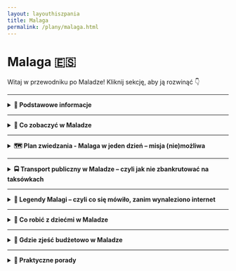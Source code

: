 ```yaml
---
layout: layouthiszpania
title: Malaga
permalink: /plany/malaga.html
---
```


# Malaga 🇪🇸 

Witaj w przewodniku po Maladze! Kliknij sekcję, aby ją rozwinąć 👇


---
<details>
  <summary><strong>📌 Podstawowe informacje</strong></summary>

  <h3>🌴 MALAGA</h3>

  <p><strong>📍 Miasto, gdzie słońce ma etat, a Picasso wciąż robi furorę</strong></p>

  <p>Malaga to takie miejsce, gdzie połowa ludzi chodzi w klapkach, druga połowa w kapeluszach, a wszyscy są szczęśliwi. Miasto leży w sercu Costa del Sol, czyli tam, gdzie Hiszpanie mówią „jest ciepło”, a turyści – „no, w końcu lato!”. Znajdziesz tu zabytki, plaże, tapas, muzeum Picassa i mnóstwo palm, które wyglądają dobrze nawet bez filtra z Instagrama.</p>

  <h4>✈️ Jak się dostać do Malagi?</h4>
  <p>Lotnisko Malaga-Costa del Sol (AGP) to prawdziwa gwiazda południa – działa sprawnie, a samoloty lądują tu z całej Europy. Z Polski masz bezpośrednie loty z większych miast (Warszawa, Kraków, Wrocław, Gdańsk), więc nie musisz kombinować jak koń pod górę. Z lotniska do centrum dostaniesz się pociągiem C1 (tanio, szybko i bez wpadania w hiszpańskie korki) albo autobusem A Express – jak kto woli, czy z walizką, czy z przygodą.</p>

  <h4>🌞 Styl życia w Maladze</h4>
  <p>Styl życia? Powolny, zrelaksowany i przyprawiony oliwkami. Tutaj ludzie potrafią godzinami siedzieć przy kawie, a czas mierzy się raczej ilością zjedzonych tapas niż wskazówkami zegara. Siesta to świętość – nie zdziw się, jeśli między 14:00 a 17:00 wszystko (łącznie z tobą) zaśnie. Wieczorami życie tętni – bary, muzyka, ludzie na ulicach. Malaga to miasto, które wie, jak żyć, i nie zamierza z tego rezygnować.</p>

  <h4>🌟 Dlaczego warto odwiedzić Malagę?</h4>
  <ul>
    <li>Bo możesz jednego dnia zwiedzać ruiny rzymskiego teatru, a drugiego smażyć się na plaży jak sardynka (dosłownie i w przenośni).</li>
    <li>Bo to rodzinne miasto Picassa – czyli możesz z pełnym przekonaniem powiedzieć, że się „kulturalnie dokształcasz”.</li>
    <li>Bo kuchnia andaluzyjska to nie tylko jedzenie – to stan umysłu. Przypadkowy bar z ośmiornicą i zimnym piwem? Tak, proszę!</li>
    <li>Bo w zimie jest tu +18°C, co z perspektywy polskiego stycznia brzmi jak fikcja literacka.</li>
    <li>Bo Malaga to idealna baza wypadowa do Rondy, Granady, Caminito del Rey i innych andaluzyjskich perełek.</li>
  </ul>

  <p>Podsumowując: jeśli szukasz miasta, gdzie historia spotyka wakacyjny chill, a wszystko skąpane jest w słońcu i oliwie z oliwek – Malaga czeka z otwartymi ramionami. No i z sangrią.</p>
</details>
 

---

<details>
  <summary><strong>📸 Co zobaczyć w Maladze</strong></summary>

  <p>Malaga to nie tylko plaża i drink z parasolką. To miasto z duszą, historią, ceramiką i szczyptą rzymskiego dramatyzmu. Przejdźmy przez listę miejsc, które warto zobaczyć, zanim znikniesz w tapas-barze bez śladu.</p>

  <details>
  <summary><strong>🏰 Alcazaba – pałac w sercu Malagi</strong></summary>

  <p>📍 Współrzędne: 36.7213° N, 4.4151° W</p>
  <p>Alcazaba to jeden z najważniejszych symboli Malagi, a zarazem jeden z najlepiej zachowanych przykładów mauretańskiej architektury w Hiszpanii. Wznosi się dumnie na wzgórzu, oferując niezrównany widok na miasto i port. To nie tylko zamek, ale i pałac, który był rezydencją arabskich władców, kiedy Malaga była częścią Kalifatu Kordoby.</p>

  <p>Choć dziś pełni funkcję turystyczną, w przeszłości Alcazaba była twierdzą obronną. Zbudowana w XI wieku, przez wiele lat była jednym z głównych ośrodków administracyjnych i wojskowych regionu. Dwa wewnętrzne dziedzińce, pięknie utrzymane ogrody i fontanny tworzą atmosferę spokoju i elegancji. Spacerując po jej murach, łatwo poczuć się jak średniowieczny książę lub księżniczka, podziwiając panoramę Malagi z wysokości.</p>

  <p>Do głównych atrakcji Alcazaby należą:
    <ul>
      <li><strong>Wspaniałe widoki</strong> – z wież i murów pałacu rozpościera się widok na miasto, port i morze.</li>
      <li><strong>Ogromne ogrody</strong> – na dziedzińcach można odpocząć w cieniu palm, a fontanny i baseny dodają uroku.</li>
      <li><strong>Wieża Homenaje</strong> – jedna z głównych wież twierdzy, skąd można podziwiać przepiękne krajobrazy Malagi.</li>
      <li><strong>Muzeum Archeologiczne</strong> – w Alcazabie znajduje się również muzeum, które przedstawia historię regionu, w tym wykopaliska z czasów rzymskich i mauretańskich.</li>
    </ul>
  </p>

  <p>Podczas wizyty warto poświęcić czas na spokojny spacer po zamku i ogrodach. Alcazaba to prawdziwa oaza historii i spokoju w centrum tętniącego życiem miasta. Mimo iż pałac ma głównie charakter turystyczny, jego urok i piękno wciąż zachwycają.</p>
</details>


 <details>
  <summary><strong>🎭 Teatro Romano – antyczny teatr w sercu Malagi</strong></summary>

  <p>📍 Współrzędne: 36.7180° N, 4.4154° W</p>
  <p>Teatro Romano w Maladze to prawdziwa perełka dla miłośników historii. Zbudowany w I wieku p.n.e. przez cesarza Augusta, był jednym z najważniejszych miejsc rozrywki w starożytnym Rzymie. Choć przez wieki zapomniany, dziś można podziwiać jego imponujące ruiny, które świetnie odzwierciedlają życie kulturalne ówczesnych mieszkańców Malagi.</p>

  <p>Teatr mógł pomieścić do 2200 widzów, a jego konstrukcja wciąż zachwyca – od spektakularnych murów po wyjątkowo dobrze zachowaną scenę. Choć teatr był używany do przedstawień teatralnych, organizowano tam również walki gladiatorów i inne wydarzenia rozrywkowe. Dziś jest jednym z głównych punktów turystycznych w Maladze.</p>

  <p>Podczas wizyty w Teatro Romano warto zwrócić uwagę na:
    <ul>
      <li><strong>Widowiskową scenę</strong> – świetnie zachowaną i idealnie nadającą się do wyobrażenia sobie starożytnych spektakli.</li>
      <li><strong>Pomniki i kolumny</strong> – elementy konstrukcji, które świadczą o ogromnym rozmachu budowli.</li>
      <li><strong>Świetną akustykę</strong> – nawet dziś, stojąc na scenie, można usłyszeć, jak dźwięk rozchodzi się po całym teatrze.</li>
      <li><strong>Muzeum archeologiczne</strong> – w pobliżu teatru znajduje się małe muzeum, które prezentuje wykopaliska z tego i innych antycznych miejsc w Maladze.</li>
    </ul>
  </p>

  <p>Teatro Romano to obowiązkowy punkt na mapie Malagi, szczególnie dla tych, którzy interesują się historią starożytnego Rzymu. A jeśli jesteś fanem sztuki, będziesz mieć okazję poczuć się jak uczestnik antycznego spektaklu – o ile, oczywiście, pozwoli ci na to wyobraźnia!</p>
</details>


 <details>
  <summary><strong>🎨 Museo Picasso Málaga – sztuka, historia i rodzinna pasja</strong></summary>

  <p>📍 <strong>Adres:</strong> Palacio de Buenavista, Calle San Agustín 8, 29015 Málaga, Hiszpania</p>
  <p>🕒 <strong>Godziny otwarcia:</strong> codziennie od 10:00 do 19:00</p>
  <p>💶 <strong>Bilet normalny:</strong> 13 €, <strong>zniżkowy:</strong> 11 € (dzieci poniżej 17. roku życia, osoby poszukujące pracy, osoby z niepełnosprawnościami) <a href="https://www.museopicassomalaga.org/en/visita">Źródło</a></p>

  <p><strong>🎨 O muzeum:</strong> Museo Picasso Málaga mieści się w renesansowym Palacio de Buenavista i prezentuje ponad 200 dzieł Pabla Picassa, pochodzących z prywatnej kolekcji jego rodziny. Wystawa obejmuje różnorodne style i techniki artysty, od okresu błękitnego po kubizm. </p>

  <p><strong>🖼️ Co zobaczysz:</strong></p>
  <ul>
    <li>Obrazy reprezentujące różne okresy twórczości – od błękitnego, przez różowy, aż po kubizm.</li>
    <li>Rysunki i szkice – ujawniające proces twórczy artysty.</li>
    <li>Fotografie i osobiste dokumenty – które przybliżają biografię Picassa i jego życie rodzinne.</li>
  </ul>

  <p><strong>🎟️ Wskazówka:</strong> Bilety najlepiej kupić online, aby uniknąć kolejek. W każdą ostatnią niedzielę miesiąca wstęp jest bezpłatny od godz. 15:00 do 20:00, ale liczba miejsc jest ograniczona, więc warto przyjść wcześniej. <a href="https://hispanico.pl/muzeum-picassa-malaga/">Źródło</a></p>

  <p><strong>🌟 Dlaczego warto:</strong> To doskonała okazja, aby zobaczyć dzieła jednego z najważniejszych artystów XX wieku w jego rodzinnym mieście. Muzeum oferuje również warsztaty i wydarzenia edukacyjne, które pogłębiają zrozumienie twórczości Picassa. <a href="https://www.museopicassomalaga.org/en">Źródło</a></p>
</details>


  <details>
    <summary><strong>⛪ Katedra – bo Malaga też ma swój gotyk z twistem</strong></summary>
    <p>📍 Współrzędne: 36.7210° N, 4.4214° W</p>
    <p>Oficjalnie: La Santa Iglesia Catedral Basílica de la Encarnación. Nieoficjalnie: „Jednoręka Dama”, bo druga wieża nigdy nie powstała. Powód? Pieniądze poszły na coś innego – podobno na amerykańską niepodległość. Wewnątrz: barok, renesans, cisza i majestat. Na zewnątrz: idealne tło do wakacyjnej sesji.</p>
  </details>

  <details>
    <summary><strong>🏖️ Playa de la Malagueta – klasyka wypoczynku</strong></summary>
    <p>📍 Współrzędne: 36.7158° N, 4.4066° W</p>
    <p>Najpopularniejsza plaża w Maladze – ładna, czysta, z palmami i chiringuito (czytaj: barami z rybami i piwem). Woda ciepła, piasek miękki, a widok na miasto w tle działa jak pocztówka na żywo. Tu można odpocząć, zdrzemnąć się lub spalić barki jak raczek po godzinie bez kremu.</p>
  </details>

  <details>
    <summary><strong>🌅 Gibralfaro – widoki warte każdego jęku</strong></summary>
    <p>📍 Współrzędne: 36.7231° N, 4.4133° W</p>
    <p>Zamek na wzgórzu z widokiem na całą Malagę, stadion i port. Możesz tu dojść pieszo (dla ambitnych) albo podjechać autobusem (dla rozsądnych). Idealne miejsce na zachód słońca, refleksję nad życiem i jeszcze jedno zdjęcie na Instagrama, zanim padnie bateria.</p>
  </details>

  <details>
    <summary><strong>🌳 Parque de Málaga – tropiki w środku miasta</strong></summary>
    <p>📍 Współrzędne: 36.7177° N, 4.4175° W</p>
    <p>Palmy, papugi, fontanny, cień i ławki. Jeśli szukasz przerwy między jedną atrakcją a drugą – to idealne miejsce, by usiąść i przekąsić bocadillo. Czasem występują tam też koncerty, pokazy lub dzieci w trybie turbo – ale generalnie spokój i zieleń.</p>
  </details>
 

 
<details>
  <summary><strong>🤫 Sekretne miejsca Malagi</strong></summary>

  <p>Nie samą Alcazabą człowiek żyje. Malaga skrywa kilka miejsc, które nie trafiły jeszcze na milion pocztówek ani TikToka. Czas to zmienić... ale bez tłumów, dobra?</p>

  <details>
    <summary><strong>🎭 Teatro Cervantes – teatr, którego nie trzeba rozumieć</strong></summary>
    <p>📍 Współrzędne: 36.7234° N, 4.4203° W</p>
    <p>Piękny XIX-wieczny teatr, do którego możesz zajrzeć nawet jeśli nie masz ochoty na dramat w hiszpańskim. Czasem wpuszczają do środka za darmo, czasem coś grają za grosze. Sama sala to uczta dla oka – złoto, balkoniki, kurtyna, wszystko jak z innej epoki.</p>
  </details>

  <details>
    <summary><strong>🌴 Jardín Botánico – dżungla z dala od selfie-sticków</strong></summary>
    <p>📍 Współrzędne: 36.7477° N, 4.4346° W</p>
    <p>Ogród botaniczny w Maladze to miejsce, gdzie można schować się przed słońcem, ludźmi i zdrowym rozsądkiem. Palmy, bambusy, kaktusy, stawy, wodospady – wszystko w jednym miejscu. Trochę daleko od centrum, ale dla spokoju i cienia – warto.</p>
  </details>

  <details>
    <summary><strong>🛒 Mercado El Carmen – prawdziwy lokalny klimat</strong></summary>
    <p>📍 Współrzędne: 36.7104° N, 4.4369° W</p>
    <p>Jeśli chcesz zjeść owoce morza taniej niż na plaży i usłyszeć Malagę nieprzefiltrowaną przez Google Translate – to tu. Zapachy, kolory i lokalni klienci, którzy mają zero czasu na turystyczne głupoty. Idealne miejsce na tapas i soczyste „hola”.</p>
  </details>

  <details>
    <summary><strong>🖼️ Centro de Arte Contemporáneo – sztuka bez kolejki</strong></summary>
    <p>📍 Współrzędne: 36.7153° N, 4.4289° W</p>
    <p>Nowoczesna galeria sztuki, gdzie możesz zobaczyć rzeczy dziwne, piękne i czasem kompletnie niezrozumiałe – ale za darmo. Czyste wnętrza, dobra klimatyzacja i coś do przemyślenia – w bonusie zero selfie-podów.</p>
  </details>

  <details>
    <summary><strong>🕯️ Cementerio Inglés – najspokojniejsze miejsce w mieście</strong></summary>
    <p>📍 Współrzędne: 36.7159° N, 4.4086° W</p>
    <p>Najstarszy protestancki cmentarz w Hiszpanii, z klimatem jak z powieści. Piękna roślinność, stare groby, cisza i historia. Jeśli lubisz ciche, melancholijne miejsca – tu znajdziesz chwilę na oddech. Serio.</p>
  </details>

  <p>Nie mów nikomu, że Ci to pokazałem. Malaga ma wiele twarzy – i nie wszystkie są podświetlone neonami.</p>
</details>
</details>


---

<details>
  <summary><strong>🗺️ Plan zwiedzania -  Malaga w jeden dzień – misja (nie)możliwa</strong></summary>

  <p>Masz tylko jeden dzień w Maladze i chcesz zobaczyć wszystko? Spokojnie, nie musisz biegać jak gepard po espresso. Oto plan, który pozwoli Ci poczuć klimat miasta – bez zadyszki i bez FOMO.</p>

  <h4>☀️ 9:00 – Śniadanie jak Malagueño</h4>
  <p>
    Zacznij dzień w lokalnej kawiarni przy <strong>Paseo del Parque</strong> albo w pobliżu Mercado Central de Atarazanas. Zamów <em>tostada con tomate y jamón</em>, popij kawą (kawa w Maladze ma swoje tajemnicze nazwy – „sombra”, „nube”, „mitad” – nie pytaj, po prostu bierz co podadzą).
  </p>

  <h4>🏰 10:00 – Alcazaba i Gibralfaro</h4>
  <p>
    Zacznij zwiedzanie od <strong>Alcazaby</strong> – mauretańskiej twierdzy z widokiem, który wywołuje instynkt robienia selfie. Potem podejdź (lub podjedź) na <strong>Castillo de Gibralfaro</strong> – panorama całej Malagi, portu i życia. Uwaga: pod górkę – wygodne buty obowiązkowe.
  </p>

  <h4>⛪ 12:30 – Katedra (czyli La Manquita)</h4>
  <p>
    Z góry schodzimy do serca miasta – <strong>Katedry Malagi</strong>, czyli "Jednorękiej Damy" (brakuje jej jednej wieży). W środku więcej złota niż w banku – warto zajrzeć, nawet jeśli kościoły Cię nie ruszają. Bonus: wejście na dach, jeśli masz czas i chęć na kolejne widoki.
  </p>

  <h4>🥘 14:00 – Czas na tapas i siestę</h4>
  <p>
    Przejdź do <strong>Mercado Central de Atarazanas</strong> – klasyka. Świeże produkty, tapas bary, lokalne wino. Zjedz krewetki, sardynki albo po prostu wybierz coś, co wygląda dobrze i nie gryzie. Malaga to kulinarna Andaluzja w pigułce.
  </p>

  <h4>🎨 15:30 – Sztuka dla odważnych: Museo Picasso</h4>
  <p>
    Malaga to rodzinne miasto Pabla Picassa – wypada zajrzeć do <strong>Muzeum Picasso</strong>. Jeśli nie jesteś fanem sztuki nowoczesnej, przynajmniej zobaczysz klimatyczny budynek Palacio de Buenavista. Dla fanów sztuki: złoto. Dla reszty: fotka i dalej.
  </p>

  <h4>🏖️ 17:00 – Spacer na plażę La Malagueta</h4>
  <p>
    Czas rozprostować nogi. Przejdź się nad morze – <strong>plaża La Malagueta</strong> jest 5 minut od centrum. Można zamoczyć nogi, kupić kokos od gościa z lodówką lub po prostu posiedzieć i patrzeć, jak życie płynie wolniej niż metro w Maladze.
  </p>

  <h4>🌇 19:00 – Zachód słońca i kolacja w Muelle Uno</h4>
  <p>
    Portowa część miasta – <strong>Muelle Uno</strong> – to idealne miejsce na pożegnanie dnia. Restauracje z widokiem, palmy, street artyści. Zamów <em>espeto de sardinas</em> (sardynki z grilla na patyku) i kieliszek wina z Malagi – bo zasłużyłeś!
  </p>

  <p><em>Podsumowanie? W jeden dzień zobaczysz twierdzę, morze, sztukę, tapas i zachód słońca. A jeśli coś pominiesz – masz dobry powód, żeby wrócić.</em></p>
</details>


---

<details>
  <summary><strong>🚍 Transport publiczny w Maladze – czyli jak nie zbankrutować na taksówkach</strong></summary>

  <h4>🛬 Dojazd z lotniska do centrum Malagi</h4>
  <p>
    Wysiadłeś z samolotu, masz piasek w oczach i chcesz szybko dotrzeć do hotelu? Masz trzy opcje:
  </p>
  <ul>
    <li><strong>🚆 Pociąg Cercanías C1</strong> – najwygodniejsza opcja. Stacja jest tuż przy terminalu 3. Wsiadasz, siadasz, 11 minut później jesteś w centrum (stacja Málaga Centro-Alameda). Cena? Około <strong>1,80 €</strong>. Bilety kupisz w automacie.</li>
    <li><strong>🚌 Autobus A Express</strong> – jedzie dłużej (ok. 20–25 minut), ale zatrzymuje się w kilku punktach w centrum. Cena biletu: <strong>4 €</strong>. Można kupić u kierowcy – gotówką, najlepiej odliczoną.</li>
    <li><strong>🚖 Taksówka</strong> – najwygodniej i najdrożej. Cena do centrum to ok. <strong>20–25 €</strong>. Idealne, jeśli jesteś z bagażem, dziećmi albo po nocnym locie z trzema przesiadkami i chcesz po prostu żyć.</li>
  </ul>
    
  <h4>🚌 Autobusy miejskie (EMT Málaga)</h4>
  <p>
    Najlepsi przyjaciele turysty bez prawa jazdy. Autobusy EMT jeżdżą często, głośno i czasem trochę za szybko. Rozpoznasz je po niebieskim kolorze i kierowcy, który nie boi się żadnego ronda. Bilety kupisz u kierowcy (1,40 €), ale <strong>lepiej zainwestować w kartę</strong> „Tarjeta Transbordo” – taniej i szybciej, bez szeleszczących monet.
  </p>

  <h4>🚇 Metro Málaga</h4>
  <p>
    Tak, Malaga ma <strong>metro</strong>. Choć to słowo brzmi tu nieco szumnie – mamy dwie linie, które bardziej przypominają tramwaj podziemno-naziemny. Działa, dowozi, jest klimatyzacja i nie trzeba się przepychać. Idealne na szybki wypad z centrum do dzielnic peryferyjnych (np. na stadion).
  </p>

  <h4>🚋 Cercanías (pociągi podmiejskie)</h4>
  <p>
    Jeśli planujesz wyskoczyć poza miasto – np. do Torremolinos albo na lotnisko – <strong>pociąg Cercanías C1</strong> to Twój człowiek. Jedzie sprawnie, bez gadania i nie wymaga znajomości hiszpańskiego. Bilet z centrum Malagi na lotnisko? Tylko 1,80 € i zero korków.
  </p>

  <h4>🚖 Taksówki i aplikacje</h4>
  <p>
    Taksówki są białe, mają zielone światełko i… hiszpański temperament. Jeżeli chcesz podjechać gdzieś późno w nocy albo po plażowaniu z pięcioma torbami – warto. Ceny przyzwoite, ale warto wcześniej zapytać o „precio aproximado”, żeby nie płakać przy kasie. Uwaga: <strong>Uber i Bolt działają, ale nie zawsze są tańsze</strong>.
  </p>

  <h4>🚴 Rowerem? Owszem, ale ostrożnie</h4>
  <p>
    Malaga jest (w teorii) miastem rowerowym. Ścieżki są, ale czasem kończą się nagle, bo komuś wyszło rondo. Jeśli masz refleks kota i lubisz wiatr we włosach – śmiało. System wypożyczalni rowerów „<strong>MalagaBici</strong>” działa, choć trzeba się zarejestrować wcześniej (i znać trochę hiszpańskiego).
  </p>

  <h4>🎫 Bilety dla turystów – warto?</h4>
  <p>
    Jeśli chcesz jeździć dużo i często – sprawdź <strong>Tarjeta Bus Turístico</strong> lub kartę na 10 przejazdów (bonobús). Dostępna w kioskach i na dworcu. Z kolei bilety na metro i pociągi kupisz w automacie – czasem tylko trzeba pomachać nim, żeby zaczął działać (magia andaluzyjskiej technologii).
  </p>

  <p><em>Podsumowując: Malaga nie wymaga prawa jazdy ani prywatnego szofera. Transport działa, nie kosztuje fortuny, a czasem nawet przyjeżdża na czas. Cud nad Morzem Śródziemnym.</em></p>
</details>


---

<details>
  <summary><strong>📜 Legendy Malagi – czyli co się mówiło, zanim wynaleziono internet</strong></summary>

  <h4>👻 Duch kobiety z Gibralfaro</h4>
  <p>
    Wieża Gibralfaro to świetny punkt widokowy… o ile nie spotkasz tam <strong>ducha kobiety w białej sukni</strong>, która podobno szuka swego ukochanego – wojownika z czasów reconquisty. Jeśli usłyszysz szept po arabsku, a nikt poza Tobą tam nie stoi – nie panikuj. Może to tylko lokalny influencer nagrywa Reelsa.
  </p>

  <h4>🐍 Urok węża z Alcazaby</h4>
  <p>
    Według legendy w Alcazabie żył niegdyś <strong>wąż strażnik</strong>, który miał magiczną moc chronienia skarbu ukrytego pod twierdzą. Zginął, gdy chciwi zdobywcy próbowali go zabić i ukraść złoto. Od tamtej pory, kto szuka bogactwa w Alcazabie – gubi portfel. True story.
  </p>

  <h4>💔 Miłość i drzewa pomarańczowe</h4>
  <p>
    Podobno pierwsze <strong>pomarańczowe drzewa w Maladze</strong> zasadziła arabska księżniczka, której serce złamał chrześcijański rycerz. Owoc miał być tak kwaśny, jak jej gorycz. Zgadza się – bo pomarańcze z tych drzew naprawdę są niejadalne. Na sok się nie nadają, ale na legendę – jak najbardziej.
  </p>

  <h4>🧙‍♂️ Czarodziej z Calle Larios</h4>
  <p>
    Ulica Larios – elegancka, błyszcząca, pełna butików. Ale przed wiekami, zanim powstały sklepy, <strong>żył tu czarodziej</strong>, który leczył ludzi i... nie płacił podatków. Podobno nadal można go spotkać jako starego dziadka siedzącego na ławce – ostrzega przed złymi decyzjami (np. zakupami Gucci bez rabatu).
  </p>

  <h4>⛪ Tajemniczy dzwon z katedry</h4>
  <p>
    Jedna z wież katedry La Manquita nigdy nie została dokończona – legenda mówi, że dzwon z tej wieży miał moc <strong>spełniania życzeń</strong>. Niestety, gdy ktoś życzył sobie bogactwa i władzy, dzwon pękł z oburzenia. Teraz wieża stoi „niedokończona” i przypomina, że chciwość nie popłaca. Ale selfie z nią jak najbardziej tak.
  </p>

  <p><em>Legendy Malagi? Trochę straszą, trochę bawią, ale wszystkie mają wspólny mianownik – są idealne na wieczorne opowieści z kieliszkiem Moscatela w dłoni.</em></p>
</details>


---

<details>
  <summary><strong>🚸 Co robić z dziećmi w Maladze</strong></summary>

  <p>Podróż z dziećmi to nie wakacje, to logistyka na poziomie wojskowym. Dlatego podrzucam Ci kilka miejsc, gdzie najmłodsi (i Ty) nie oszaleją z nudów.</p>

  <details>
    <summary><strong>🐠 Museo Alborania – morze bez piasku w butach</strong></summary>
    <p>📍 Współrzędne: 36.7152° N, 4.4178° W</p>
    <p>Muzeum Morza Alboran – brzmi edukacyjnie? I dobrze, bo dzieci mogą tu pogapić się na ryby, porysować coś morskiego i kliknąć parę interaktywnych ekranów. Rodzice mają 45 minut względnego spokoju. W centrum, więc łatwo uciec do kawiarni po wszystkim.</p>
  </details>

  <details>
    <summary><strong>🐒 Bioparc Fuengirola – zoo bez krat</strong></summary>
    <p>📍 Współrzędne: 36.5407° N, 4.6262° W</p>
    <p>Tak, to już nie Malaga, ale pociągiem z centrum dojedziesz w 45 minut. Bioparc to zoo nowej generacji – zwierzęta mają więcej luzu niż Ty w biurze. Maluchy będą zachwycone, a Ty wreszcie zobaczysz lemura, który wygląda na szczęśliwszego niż Ty po espresso.</p>
  </details>

  <details>
    <summary><strong>🌊 Playa de la Malagueta – łopatka, wiaderko, spokój</strong></summary>
    <p>📍 Współrzędne: 36.7159° N, 4.4076° W</p>
    <p>Plaża z infrastrukturą, palemkami i lodami co 100 metrów. Jak dzieci się wyszaleją w piasku, możesz udać, że leżysz na Bali. Tylko nie zapomnij kremu z filtrem – dla dziecka i dla własnego sumienia.</p>
  </details>

  <details>
    <summary><strong>🧪 Principia – nauka, która się rusza i świeci</strong></summary>
    <p>📍 Współrzędne: 36.7261° N, 4.4397° W</p>
    <p>Centrum nauki, gdzie dzieci mogą dotykać, przesuwać, klikać i patrzeć, jak coś wybucha (kontrolowanie, oczywiście). Idealne na dzień z chmurami lub dla tych, co lubią „a dlaczego?”.</p>
  </details>

  <details>
    <summary><strong>🚂 Pociąg turystyczny – bo nogi mają limit</strong></summary>
    <p>📍 Start: ok. 36.7150° N, 4.4200° W</p>
    <p>Mały biały pociąg turystyczny – tak, kicz totalny, ale dzieci go kochają. Przejażdżka po centrum z komentarzem audio. A Ty? Usiądziesz. To już coś.</p>
  </details>

  <p>Dzieci szczęśliwe = rodzice mniej zmęczeni. Malaga potrafi to ogarnąć – nie dziękuj.</p>
</details>



---

<details>
  <summary><strong>🥘 Gdzie zjeść budżetowo w Maladze</strong></summary>

  <p>Jedzenie w Maladze może być tanie, dobre i niekoniecznie z mikrofali. Trzeba tylko wiedzieć, gdzie skręcić, żeby nie płacić 12 euro za powietrze z widokiem. Oto miejscówki, które nakarmią Cię bez płaczu nad paragonem.</p>

  <details>
    <summary><strong>🐟 Bar Mercado Atarazanas – tapas z duszą i haczykiem</strong></summary>
    <p>📍 Współrzędne: 36.7182° N, 4.4215° W</p>
    <p>Tuż przy głównym targu Atarazanas – świeże owoce morza, tapas z patelni i klimat lokalnego chaosu. Jest głośno, ciasno i przepysznie. Za parę euro zjesz więcej niż influencer na zaproszeniu PR-owym.</p>
  </details>

  <details>
    <summary><strong>🍳 Brunchit – śniadanie, które nie boli portfela</strong></summary>
    <p>📍 Współrzędne: 36.7216° N, 4.4193° W</p>
    <p>Miejsce dla tych, co lubią jajka w awokado i kawę z mlekiem migdałowym, ale nie chcą zapisywać nerki jako zaliczki. Przytulnie, smacznie i dość tanio jak na styl „insta-friendly”.</p>
  </details>

  <details>
    <summary><strong>🍢 Las Merchanas – tanie tapas w stylu procesji</strong></summary>
    <p>📍 Współrzędne: 36.7205° N, 4.4182° W</p>
    <p>Wystrój jakby Wielki Tydzień trwał tu cały rok – figury, kadzidła, lampiony. Ale jedzenie konkretne: tapas za grosze, porządne porcje, andaluzyjski klimat bez turystycznej ściemy.</p>
  </details>

  <details>
    <summary><strong>🍝 El Pimpi Marinero – tanie, rybne i prawdziwe</strong></summary>
    <p>📍 Współrzędne: 36.7187° N, 4.4126° W</p>
    <p>Nie mylić z El Pimpi (tym sławnym, gdzie wino kosztuje jak czynsz). To jego młodszy, mniej wypolerowany brat – prostszy, smaczniejszy i dla ludzi, co chcą po prostu dobrze zjeść sardynki i kalmary.</p>
  </details>

  <details>
    <summary><strong>🥗 Vegetariano El Calafate – coś bez mięsa (tak, da się!)</strong></summary>
    <p>📍 Współrzędne: 36.7203° N, 4.4199° W</p>
    <p>Jeśli masz dość ryby, mięsa i smażonego wszystkiego – to tu znajdziesz warzywa w cywilizowanej formie. Zdrowo, tanio i bez podejrzanej sałaty z folii. Menu dnia w bardzo rozsądnej cenie.</p>
  </details>

  <p>Masz wybór: zjeść dobrze i tanio... albo fotogenicznie i głodnie. Malaga szepcze: „idź za zapachem, nie za neonem”.</p>
</details>


---

<details>
  <summary><strong>🧠 Praktyczne porady</strong></summary>

  <h4>🛍️ Co kupić (czyli pamiątki, które mają sens)</h4>
  <ul>
    <li><strong>Oliwa z oliwek</strong> – ale ta porządna, lokalna, z ciemnej butelki, nie z plastikowego kanistra z dyskontu.</li>
    <li><strong>Wino Moscatel</strong> – słodkie jak życie bez rachunków za ogrzewanie.</li>
    <li><strong>Turrón i migdałowe łakocie</strong> – bo nawet jak nie zjesz, to fajnie wyglądają w kuchni.</li>
    <li><strong>Ceramika z Andaluzji</strong> – niech sąsiedzi widzą, że byłeś gdzieś dalej niż w Bieszczadach.</li>
    <li><strong>Sardynki w puszce</strong> – dla odważnych, sentymentalnych albo kulinarnie szalonych.</li>
  </ul>

  <h4>🚫 Czego unikać (czyli jak nie stracić wiary w ludzi)</h4>
  <ul>
    <li><strong>Restauracje z kolorowym menu i kelnerem naganiaczem</strong> – chyba że chcesz jeść mrożone paelle i pić Sangrię z koncentratu.</li>
    <li><strong>Plażowe bary z cenami z Dubaju</strong> – bo za 15 euro możesz mieć 3 obiady 100 metrów dalej.</li>
    <li><strong>Zakupy w sklepach „Todo a 1€”</strong> – pamiątki, które rozpadną się jeszcze w walizce.</li>
    <li><strong>„Bezpłatne” wycieczki z „opcjonalnym napiwkiem”</strong> – wiadomo, że opcjonalność kończy się na spojrzeniu przewodnika.</li>
  </ul>

  <h4>⚠️ Na co uważać (czyli Malaga też ma swoje pułapki)</h4>
  <ul>
    <li><strong>Słońce</strong> – nawet w lutym potrafi przypiec. Filtr 50 to nie snobizm, to rozsądek.</li>
    <li><strong>Godziny siesty</strong> – między 14:00 a 17:00 wiele miejsc umiera. Serio, jakby ktoś zgasił światło.</li>
    <li><strong>Drogi rowerowe</strong> – wyglądają jak chodniki, ale nie są. Rowerzyści w Hiszpanii to nie żarty.</li>
    <li><strong>Uwaga na kieszonkowców</strong> – zwłaszcza w autobusie z lotniska i na zatłoczonych placach. Portfel trzymaj z przodu, nie w tylnej kieszeni jak bohater filmu akcji.</li>
  </ul>

  <h4>💡 Bonusowe rady od ludzi z krwi, kości i opalenizny</h4>
  <ul>
    <li><strong>Kawa?</strong> Zamawiaj jak miejscowi: „un café solo” (espresso), „café con leche” (z mlekiem) – i nie pytaj o flat white, to nie brunch w Berlinie.</li>
    <li><strong>Woda z kranu</strong> – spokojnie, można pić. Nie pachnie jak alpejski strumień, ale działa.</li>
    <li><strong>Google Translate</strong> – Twój najlepszy przyjaciel. Angielski tu jest jak śnieg – niby możliwy, ale rzadki.</li>
    <li><strong>Autobus na lotnisko</strong> – to nie lot w kosmos. Płacisz gotówką u kierowcy, działa bez kombinowania.</li>
  </ul>

  <p>Malaga to nie test z hiszpańskiego ani survival w dziczy. Z odrobiną czujności, butelką wody i poczuciem humoru – dasz sobie radę.</p>
</details>

